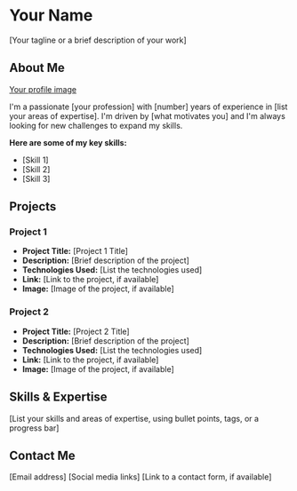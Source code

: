 # Your Name

[Your tagline or a brief description of your work]

## About Me

[Your profile image](path/to/your/image.jpg)

I'm a passionate [your profession] with [number] years of experience in [list your areas of expertise]. I'm driven by [what motivates you] and I'm always looking for new challenges to expand my skills.

**Here are some of my key skills:**

* [Skill 1]
* [Skill 2]
* [Skill 3]

## Projects

### Project 1

* **Project Title:** [Project 1 Title]
* **Description:** [Brief description of the project]
* **Technologies Used:** [List the technologies used]
* **Link:** [Link to the project, if available]
* **Image:** [Image of the project, if available]

### Project 2

* **Project Title:** [Project 2 Title]
* **Description:** [Brief description of the project]
* **Technologies Used:** [List the technologies used]
* **Link:** [Link to the project, if available]
* **Image:** [Image of the project, if available]

## Skills & Expertise

[List your skills and areas of expertise, using bullet points, tags, or a progress bar]

## Contact Me

[Email address]
[Social media links]
[Link to a contact form, if available]
